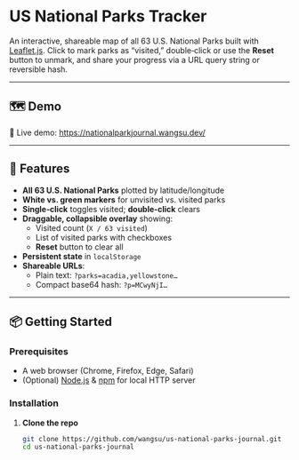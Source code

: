 # US National Parks Tracker

An interactive, shareable map of all 63 U.S. National Parks built with [Leaflet.js](https://leafletjs.com).  Click to mark parks as “visited,” double‑click or use the **Reset** button to unmark, and share your progress via a URL query string or reversible hash.

---

## 🗺️ Demo

🔗 Live demo: https://nationalparkjournal.wangsu.dev/

---

## 🚀 Features

- **All 63 U.S. National Parks** plotted by latitude/longitude  
- **White vs. green markers** for unvisited vs. visited parks  
- **Single‑click** toggles visited; **double‑click** clears  
- **Draggable, collapsible overlay** showing:
  - Visited count (`X / 63 visited`)
  - List of visited parks with checkboxes  
  - **Reset** button to clear all  
- **Persistent state** in `localStorage`  
- **Shareable URLs**:
  - Plain text: `?parks=acadia,yellowstone…`
  - Compact base64 hash: `?p=MCwyNjI…`  

---

## 📦 Getting Started

### Prerequisites

- A web browser (Chrome, Firefox, Edge, Safari)  
- (Optional) [Node.js](https://nodejs.org) & [npm](https://npmjs.com) for local HTTP server  

### Installation

1. **Clone the repo**  
   ```bash
   git clone https://github.com/wangsu/us-national-parks-journal.git
   cd us-national-parks-journal
